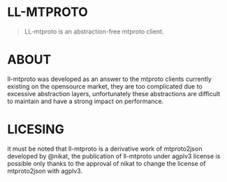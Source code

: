 # LL-MTPROTO  
> LL-mtproto is an abstraction-free mtproto client.

# ABOUT
ll-mtproto was developed as an answer to the mtproto clients currently existing on the opensource market, they are too complicated due to excessive abstraction layers, unfortunately these abstractions are difficult to maintain and have a strong impact on performance.

# LICESING
it must be noted that ll-mtproto is a derivative work of mtproto2json developed by @nikat, the publication of ll-mtproto under agplv3 license is possible only thanks to the approval of nikat to change the license of mtproto2json with agplv3.